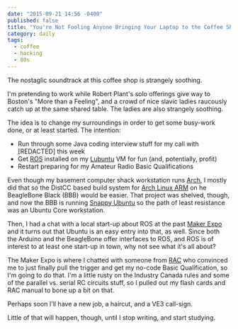 ```yaml
---
date: "2015-09-21 14:56 -0400"
published: false
title: "You're Not Fooling Anyone Bringing Your Laptop to the Coffee Shop"
category: daily
tags: 
  - coffee
  - hacking
  - 80s
---
```


The nostaglic soundtrack at this coffee shop is strangely soothing.

I'm pretending to work while Robert Plant's solo offerings give way to Boston's "More than a Feeling", and a crowd of nice slavic ladies raucously catch up at the same shared table. The ladies are also strangely soothing.

The idea is to change my surroundings in order to get some busy-work done, or at least started. The intention:
- Run through some Java coding interview stuff for my call with [REDACTED] this week
- Get [ROS](http://www.ros.org/) installed on my [Lubuntu](http://lubuntu.net/) VM for fun (and, potentially, profit)
- Restart preparing for my Amateur Radio Basic Qualifications

Even though my basement computer shack workstation runs [Arch](http://archlinux.org), I mostly did that so the DistCC based build system for [Arch Linux ARM](http://archlinuxarm.org/) on he BeagleBone Black (BBB) would be easier. That project was shelved, though, and now the BBB is running [Snappy Ubuntu](https://developer.ubuntu.com/en/snappy/) so the path of least resistance was an Ubuntu Core workstation.

Then, I had a chat with a local start-up about ROS at the past [Maker Expo](http://www.makerexpo.ca/) and it turns out that Ubuntu is an easy entry into that, as well. Since both the Arduino and the BeagleBone offer interfaces to ROS, and ROS is of interest to at least one start-up in town, why not see what it's all about?

The Maker Expo is where I chatted with someone from [RAC](http://rac.ca/) who convinced me to just finally pull the trigger and get my no-code Basic Qualification, so I'm going to do that. I'm a little rusty on the Industry Canada rules and some of the parallel vs. serial RC circuits stuff, so I pulled out my flash cards and RAC manual to bone up a bit on that.

Perhaps soon I'll have a new job, a haircut, and a VE3 call-sign.

Little of that will happen, though, until I stop writing, and start studying.